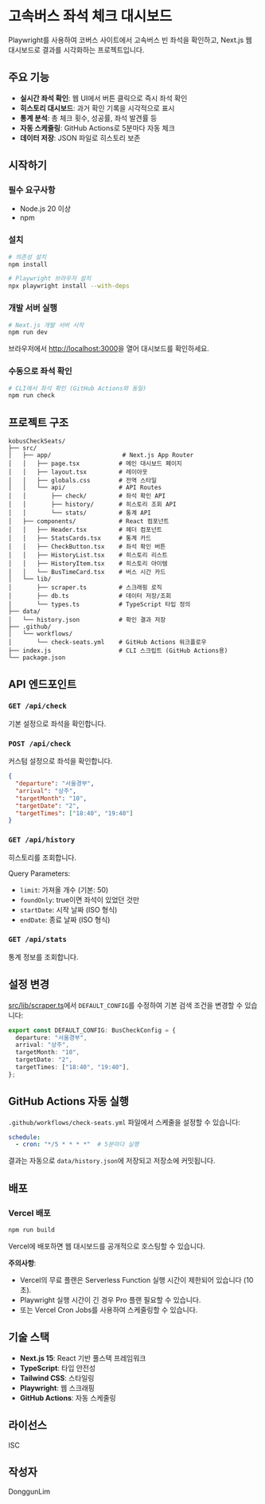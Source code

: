 # 고속버스 좌석 체크 대시보드

Playwright를 사용하여 코버스 사이트에서 고속버스 빈 좌석을 확인하고, Next.js 웹 대시보드로 결과를 시각화하는 프로젝트입니다.

## 주요 기능

- **실시간 좌석 확인**: 웹 UI에서 버튼 클릭으로 즉시 좌석 확인
- **히스토리 대시보드**: 과거 확인 기록을 시각적으로 표시
- **통계 분석**: 총 체크 횟수, 성공률, 좌석 발견률 등
- **자동 스케줄링**: GitHub Actions로 5분마다 자동 체크
- **데이터 저장**: JSON 파일로 히스토리 보존

## 시작하기

### 필수 요구사항

- Node.js 20 이상
- npm

### 설치

```bash
# 의존성 설치
npm install

# Playwright 브라우저 설치
npx playwright install --with-deps
```

### 개발 서버 실행

```bash
# Next.js 개발 서버 시작
npm run dev
```

브라우저에서 [http://localhost:3000](http://localhost:3000)을 열어 대시보드를 확인하세요.

### 수동으로 좌석 확인

```bash
# CLI에서 좌석 확인 (GitHub Actions와 동일)
npm run check
```

## 프로젝트 구조

```
kobusCheckSeats/
├── src/
│   ├── app/                    # Next.js App Router
│   │   ├── page.tsx           # 메인 대시보드 페이지
│   │   ├── layout.tsx         # 레이아웃
│   │   ├── globals.css        # 전역 스타일
│   │   └── api/               # API Routes
│   │       ├── check/         # 좌석 확인 API
│   │       ├── history/       # 히스토리 조회 API
│   │       └── stats/         # 통계 API
│   ├── components/            # React 컴포넌트
│   │   ├── Header.tsx         # 헤더 컴포넌트
│   │   ├── StatsCards.tsx     # 통계 카드
│   │   ├── CheckButton.tsx    # 좌석 확인 버튼
│   │   ├── HistoryList.tsx    # 히스토리 리스트
│   │   ├── HistoryItem.tsx    # 히스토리 아이템
│   │   └── BusTimeCard.tsx    # 버스 시간 카드
│   └── lib/
│       ├── scraper.ts         # 스크래핑 로직
│       ├── db.ts              # 데이터 저장/조회
│       └── types.ts           # TypeScript 타입 정의
├── data/
│   └── history.json           # 확인 결과 저장
├── .github/
│   └── workflows/
│       └── check-seats.yml    # GitHub Actions 워크플로우
├── index.js                   # CLI 스크립트 (GitHub Actions용)
└── package.json
```

## API 엔드포인트

### `GET /api/check`
기본 설정으로 좌석을 확인합니다.

### `POST /api/check`
커스텀 설정으로 좌석을 확인합니다.

```json
{
  "departure": "서울경부",
  "arrival": "상주",
  "targetMonth": "10",
  "targetDate": "2",
  "targetTimes": ["18:40", "19:40"]
}
```

### `GET /api/history`
히스토리를 조회합니다.

Query Parameters:
- `limit`: 가져올 개수 (기본: 50)
- `foundOnly`: true이면 좌석이 있었던 것만
- `startDate`: 시작 날짜 (ISO 형식)
- `endDate`: 종료 날짜 (ISO 형식)

### `GET /api/stats`
통계 정보를 조회합니다.

## 설정 변경

[src/lib/scraper.ts](src/lib/scraper.ts)에서 `DEFAULT_CONFIG`를 수정하여 기본 검색 조건을 변경할 수 있습니다:

```typescript
export const DEFAULT_CONFIG: BusCheckConfig = {
  departure: "서울경부",
  arrival: "상주",
  targetMonth: "10",
  targetDate: "2",
  targetTimes: ["18:40", "19:40"],
};
```

## GitHub Actions 자동 실행

`.github/workflows/check-seats.yml` 파일에서 스케줄을 설정할 수 있습니다:

```yaml
schedule:
  - cron: "*/5 * * * *"  # 5분마다 실행
```

결과는 자동으로 `data/history.json`에 저장되고 저장소에 커밋됩니다.

## 배포

### Vercel 배포

```bash
npm run build
```

Vercel에 배포하면 웹 대시보드를 공개적으로 호스팅할 수 있습니다.

**주의사항**:
- Vercel의 무료 플랜은 Serverless Function 실행 시간이 제한되어 있습니다 (10초).
- Playwright 실행 시간이 긴 경우 Pro 플랜 필요할 수 있습니다.
- 또는 Vercel Cron Jobs를 사용하여 스케줄링할 수 있습니다.

## 기술 스택

- **Next.js 15**: React 기반 풀스택 프레임워크
- **TypeScript**: 타입 안전성
- **Tailwind CSS**: 스타일링
- **Playwright**: 웹 스크래핑
- **GitHub Actions**: 자동 스케줄링

## 라이선스

ISC

## 작성자

DonggunLim
